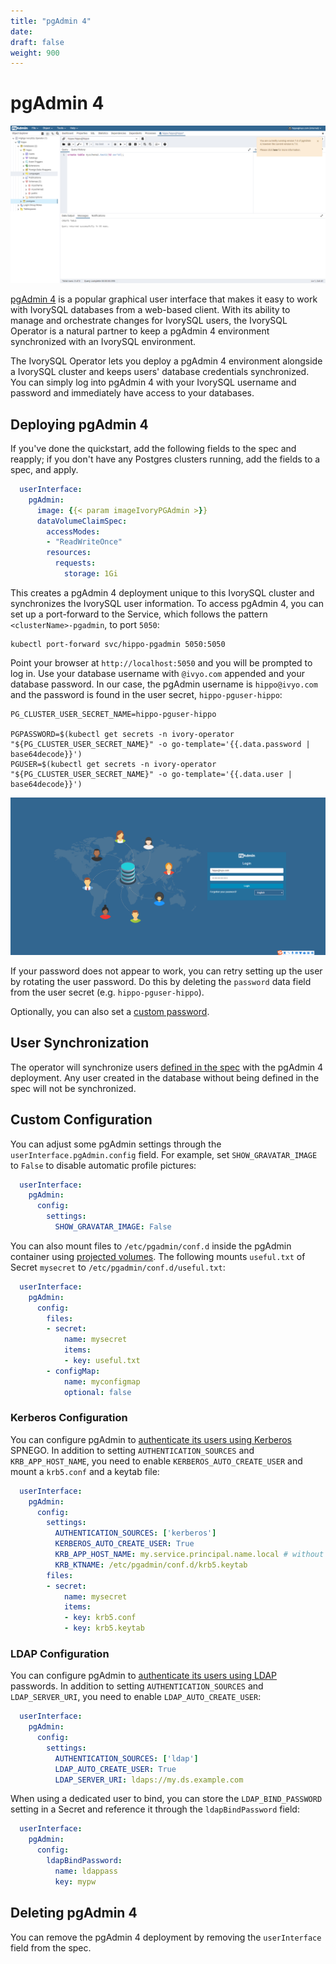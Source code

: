 ```yaml
---
title: "pgAdmin 4"
date:
draft: false
weight: 900
---
```

# pgAdmin 4

![pgAdmin 4 Query](../../static/images/pgadmin4-query-editor.png)

[pgAdmin 4](https://www.pgadmin.org/) is a popular graphical user interface that
makes it easy to work with IvorySQL databases from a web-based client. With
its ability to manage and orchestrate changes for IvorySQL users, the IvorySQL
Operator is a natural partner to keep a pgAdmin 4 environment synchronized with
 an IvorySQL environment.

The IvorySQL Operator lets you deploy a pgAdmin 4 environment alongside a
IvorySQL cluster and keeps users' database credentials synchronized. You can
simply log into pgAdmin 4 with your IvorySQL username and password and
immediately have access to your databases.

## Deploying pgAdmin 4
If you've done the quickstart, add the
following fields to the spec and reapply; if you don't have any Postgres clusters
running, add the fields to a spec, and apply.

```yaml
  userInterface:
    pgAdmin:
      image: {{< param imageIvoryPGAdmin >}}
      dataVolumeClaimSpec:
        accessModes:
        - "ReadWriteOnce"
        resources:
          requests:
            storage: 1Gi
```

This creates a pgAdmin 4 deployment unique to this IvorySQL cluster and synchronizes
the IvorySQL user information. To access pgAdmin 4, you can set up a port-forward
to the Service, which follows the pattern `<clusterName>-pgadmin`, to port `5050`:

```
kubectl port-forward svc/hippo-pgadmin 5050:5050
```

Point your browser at `http://localhost:5050` and you will be prompted to log in.
Use your database username with `@ivyo.com` appended and your database password.
In our case, the pgAdmin username is `hippo@ivyo.com` and the password is found in the
user secret, `hippo-pguser-hippo`:

```
PG_CLUSTER_USER_SECRET_NAME=hippo-pguser-hippo

PGPASSWORD=$(kubectl get secrets -n ivory-operator "${PG_CLUSTER_USER_SECRET_NAME}" -o go-template='{{.data.password | base64decode}}')
PGUSER=$(kubectl get secrets -n ivory-operator "${PG_CLUSTER_USER_SECRET_NAME}" -o go-template='{{.data.user | base64decode}}')
```

![pgAdmin 4 Login Page](../../static/images/pgadmin4-login.png)


If your password does not appear to work, you can retry setting up the user by
rotating the user password. Do this by deleting the `password` data field from
the user secret (e.g. `hippo-pguser-hippo`).

Optionally, you can also set a [custom password](https://github.com/IvorySQL/ivory-operator/blob/master/docs/content/tutorial/user-management.md).

## User Synchronization

The operator will synchronize users [defined in the spec](https://github.com/IvorySQL/ivory-operator/blob/master/docs/content/tutorial/user-management.md)
with the pgAdmin 4 deployment. Any user created in the database without being defined in the spec will not be
synchronized.

## Custom Configuration

You can adjust some pgAdmin settings through the `userInterface.pgAdmin.config` field. For example, set `SHOW_GRAVATAR_IMAGE` to `False` to disable automatic profile pictures:

```yaml
  userInterface:
    pgAdmin:
      config:
        settings:
          SHOW_GRAVATAR_IMAGE: False
```

You can also mount files to `/etc/pgadmin/conf.d` inside the pgAdmin container using
[projected volumes](https://kubernetes.io/docs/concepts/storage/projected-volumes/).
The following mounts `useful.txt` of Secret `mysecret` to `/etc/pgadmin/conf.d/useful.txt`:

```yaml
  userInterface:
    pgAdmin:
      config:
        files:
        - secret:
            name: mysecret
            items:
            - key: useful.txt
        - configMap:
            name: myconfigmap
            optional: false
```

### Kerberos Configuration

You can configure pgAdmin to [authenticate its users using Kerberos](https://www.pgadmin.org/docs/pgadmin4/latest/kerberos.html)
SPNEGO. In addition to setting `AUTHENTICATION_SOURCES` and `KRB_APP_HOST_NAME`, you need to
enable `KERBEROS_AUTO_CREATE_USER` and mount a `krb5.conf` and a keytab file:

```yaml
  userInterface:
    pgAdmin:
      config:
        settings:
          AUTHENTICATION_SOURCES: ['kerberos']
          KERBEROS_AUTO_CREATE_USER: True
          KRB_APP_HOST_NAME: my.service.principal.name.local # without HTTP class
          KRB_KTNAME: /etc/pgadmin/conf.d/krb5.keytab
        files:
        - secret:
            name: mysecret
            items:
            - key: krb5.conf
            - key: krb5.keytab
```

### LDAP Configuration

You can configure pgAdmin to [authenticate its users using LDAP](https://www.pgadmin.org/docs/pgadmin4/latest/ldap.html)
passwords. In addition to setting `AUTHENTICATION_SOURCES` and `LDAP_SERVER_URI`, you need to
enable `LDAP_AUTO_CREATE_USER`:

```yaml
  userInterface:
    pgAdmin:
      config:
        settings:
          AUTHENTICATION_SOURCES: ['ldap']
          LDAP_AUTO_CREATE_USER: True
          LDAP_SERVER_URI: ldaps://my.ds.example.com
```

When using a dedicated user to bind, you can store the `LDAP_BIND_PASSWORD` setting in a Secret and
reference it through the `ldapBindPassword`
field:

```yaml
  userInterface:
    pgAdmin:
      config:
        ldapBindPassword:
          name: ldappass
          key: mypw
```

## Deleting pgAdmin 4

You can remove the pgAdmin 4 deployment by removing the `userInterface` field from the spec.
